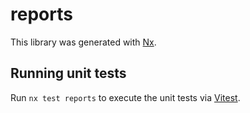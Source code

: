 # reports

This library was generated with [Nx](https://nx.dev).

## Running unit tests

Run `nx test reports` to execute the unit tests via [Vitest](https://vitest.dev/).
